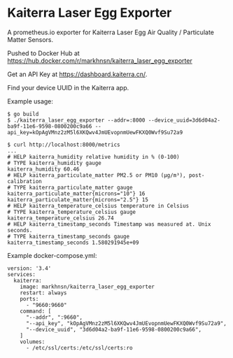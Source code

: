 # Kaiterra Laser Egg Exporter

A prometheus.io exporter for Kaiterra Laser Egg Air Quality / Particulate Matter Sensors.

Pushed to Docker Hub at https://hub.docker.com/r/markhnsn/kaiterra_laser_egg_exporter

Get an API Key at https://dashboard.kaiterra.cn/.

Find your device UUID in the Kaiterra app.

Example usage:

    $ go build
    $ ./kaiterra_laser_egg_exporter --addr=:8000 --device_uuid=3d6d04a2-ba9f-11e6-9598-0800200c9a66 --api_key=kOpAgVMnz2zM5l6XKQwv4JmUEvopnmUewFKXQ0Wvf9Su72a9

    $ curl http://localhost:8000/metrics
    ...
    # HELP kaiterra_humidity relative humidity in % (0-100)
    # TYPE kaiterra_humidity gauge
    kaiterra_humidity 60.46
    # HELP kaiterra_particulate_matter PM2.5 or PM10 (µg/m³), post-calibration
    # TYPE kaiterra_particulate_matter gauge
    kaiterra_particulate_matter{microns="10"} 16
    kaiterra_particulate_matter{microns="2.5"} 15
    # HELP kaiterra_temperature_celsius temperature in Celsius
    # TYPE kaiterra_temperature_celsius gauge
    kaiterra_temperature_celsius 26.74
    # HELP kaiterra_timestamp_seconds Timestamp was measured at. Unix seconds.
    # TYPE kaiterra_timestamp_seconds gauge
    kaiterra_timestamp_seconds 1.580291945e+09


Example docker-compose.yml:

    version: '3.4'
    services:
      kaiterra:
        image: markhnsn/kaiterra_laser_egg_exporter
        restart: always
        ports:
          - "9660:9660"
        command: [
          "--addr", ":9660",
          "--api_key", "kOpAgVMnz2zM5l6XKQwv4JmUEvopnmUewFKXQ0Wvf9Su72a9",
          "--device_uuid", "3d6d04a2-ba9f-11e6-9598-0800200c9a66",
        ]
        volumes:
          - /etc/ssl/certs:/etc/ssl/certs:ro
